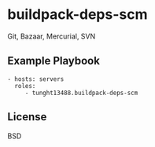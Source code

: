 buildpack-deps-scm
==================

Git, Bazaar, Mercurial, SVN

<!-- Requirements
------------

Any pre-requisites that may not be covered by Ansible itself or the role should be mentioned here. For instance, if the role uses the EC2 module, it may be a good idea to mention in this section that the boto package is required. -->

<!-- Role Variables
--------------

A description of the settable variables for this role should go here, including any variables that are in defaults/main.yml, vars/main.yml, and any variables that can/should be set via parameters to the role. Any variables that are read from other roles and/or the global scope (ie. hostvars, group vars, etc.) should be mentioned here as well. -->

<!-- Dependencies
------------

A list of other roles hosted on Galaxy should go here, plus any details in regards to parameters that may need to be set for other roles, or variables that are used from other roles. -->

Example Playbook
----------------

    - hosts: servers
      roles:
         - tunght13488.buildpack-deps-scm

License
-------

BSD

<!-- Author Information
------------------

An optional section for the role authors to include contact information, or a website (HTML is not allowed).
 -->
